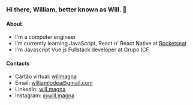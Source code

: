 ### Hi there, William, better known as Will. 👋


#### About

- I'm a computer engineer
- I’m currently learning JavaScript, React n' React Native at [Rocketseat](https://www.rocketseat.com.br/)
- I'm Javascript Vue.js Fullstack developer at Grupo ICF

#### Contacts
- Cartão virtual: [willmagna](https://willmagna.com.br/bc-will)
- Email: williamlodea@gmail.com
- LinkedIn: [will.magna](https://www.linkedin.com/in/willdoor/)
- Instagram: [@will.magna](https://www.instagram.com/will.magna/)



<!--
**willmagna/willmagna** is a ✨ _special_ ✨ repository because its `README.md` (this file) appears on your GitHub profile.

Here are some ideas to get you started:

- 🔭 I’m currently working on ...
- 🌱 I’m currently learning ...
- 👯 I’m looking to collaborate on ...
- 🤔 I’m looking for help with ...
- 💬 Ask me about ...
- 📫 How to reach me: ...
- 😄 Pronouns: ...
- ⚡ Fun fact: ...
-->


